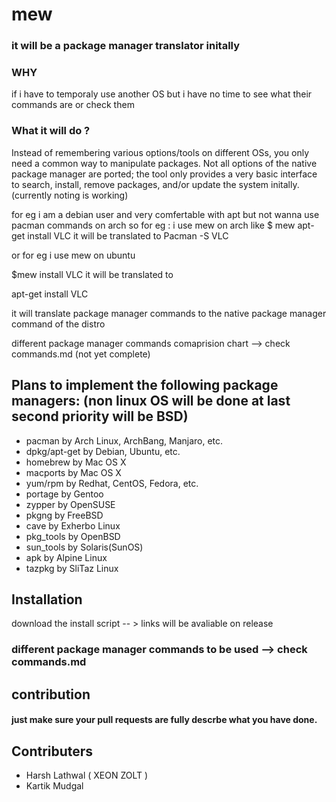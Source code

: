 # mew
### it will be a package manager translator initally
### WHY
if i have to temporaly use another OS but i have no time to see what their commands are or check them 

### What it will do ?
Instead of remembering various options/tools on different OSs, you only need a common way to manipulate packages. Not all options of the native package manager are ported; the tool only provides a very basic interface to search, install, remove packages, and/or update the system initally. (currently noting is working)

for eg i am a debian user and very comfertable with apt but not wanna use pacman commands on arch 
so for eg : i use mew on arch 
like
$ mew apt-get install VLC
it will be translated to 
Pacman -S VLC

or for eg i use mew on ubuntu

$mew install VLC
it will be translated to

apt-get install VLC

it will translate package manager commands to the native package manager command of the distro 

different package manager commands comaprision chart  --> check commands.md (not yet complete)

## Plans to implement the following package managers: (non linux OS will be done at last second priority will be BSD)

* pacman by Arch Linux, ArchBang, Manjaro, etc.
* dpkg/apt-get by Debian, Ubuntu, etc.
* homebrew by Mac OS X
* macports by Mac OS X
* yum/rpm by Redhat, CentOS, Fedora, etc.
* portage by Gentoo
* zypper by OpenSUSE
* pkgng by FreeBSD
* cave by Exherbo Linux
* pkg_tools by OpenBSD
* sun_tools by Solaris(SunOS)
* apk by Alpine Linux
* tazpkg by SliTaz Linux

## Installation
download the install script  -- > links will be avaliable on release

### different package manager commands to be used --> check commands.md

## contribution
#### just make sure your pull requests are fully descrbe what you have done.

## Contributers
* Harsh Lathwal ( XEON ZOLT )
* Kartik Mudgal 

